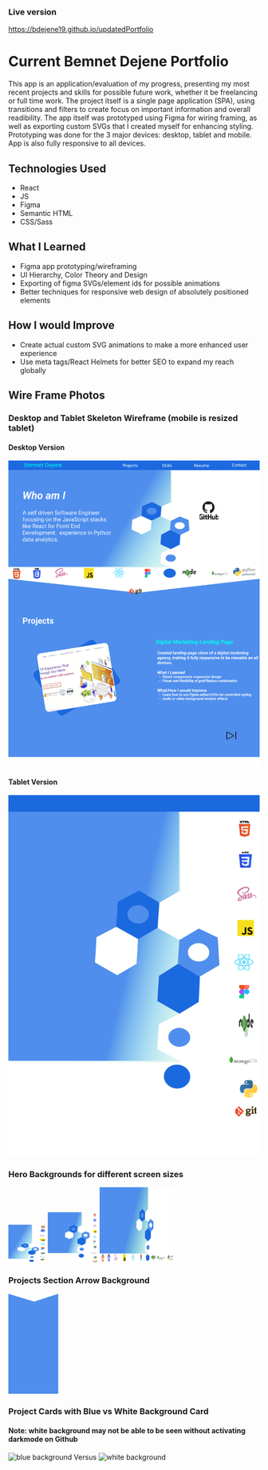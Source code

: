 ### Live version 
https://bdejene19.github.io/updatedPortfolio


# Current Bemnet Dejene Portfolio
This app is an application/evaluation of my progress, presenting my most recent projects and skills for possible future work, whether it be freelancing or full time work. The project itself is a single page application (SPA), using transitions and filters to create focus on important information and overall readibility. The app itself was prototyped using Figma for wiring framing, as well as exporting custom SVGs that I created myself for enhancing styling. Prototyping was done for the 3 major devices: desktop, tablet and mobile. App is also fully responsive to all devices.


## Technologies Used
- React
- JS
- Figma
- Semantic HTML
- CSS/Sass



## What I Learned
- Figma app prototyping/wireframing
- UI Hierarchy, Color Theory and Design
- Exporting of figma SVGs/element ids for possible animations
- Better techniques for responsive web design of absolutely positioned elements 

## How I would Improve 
- Create actual custom SVG animations to make a more enhanced user experience
- Use meta tags/React Helmets for better SEO to expand my reach globally

## Wire Frame Photos

### Desktop and Tablet Skeleton Wireframe (mobile is resized tablet)
#### Desktop Version
<img src='public/macWireframe.jpg' alt='desktop wireframe'>

#### Tablet Version
<img src='public/tabletView.png' alt='tablet view'>

### Hero Backgrounds for different screen sizes
<img src='public/iphoneContent/iphoneX-bg.svg' alt='mobile view' height='75' width='75'>   <img src='public/tabletContent/resized-ipadMini-bg.svg' alt='ipad view' height="100" width="100">   <img src='public/desktopContent/herobackground.svg' alt='desktop display' height='150' width='150'>


### Projects Section Arrow Background
<img src='public/desktopContent/projectsBackground.svg' alt='projects background' height='200' width='100'>


### Project Cards with Blue vs White Background Card
#### Note: white background may not be able to be seen without activating darkmode on Github
<img src='public/iphoneContent/expconDisplay-iphoneX.svg' alt='blue background' width='150' height='150'> Versus <img src='dmLandingDisplay-iphoneX.svg' alt='white background'>
